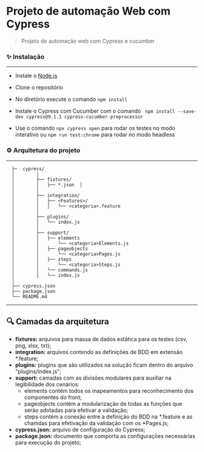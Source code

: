 # Projeto de automação Web com Cypress
> Projeto de automação web com Cypress e cucumber

### ✨  Instalação 
-----------------------

* Instale o [Node.js](https://nodejs.org/en/download/)

* Clone o repositório

* No diretório execute o comando ```npm install```
* Instale o Cypress com Cucumber com o comando ``` npm install --save-dev cypress@9.1.1 cypress-cucumber-preprocessor```

* Use o comando ```npx cypress open``` para rodar os testes no modo interativo ou ```npm run test:chrome``` para rodar no modo headless


### ⚙️ Arquitetura do projeto
-----------------------

```
  ├─  cypress/
  │        │
  │        ├── fixtures/
  │        │   ├── *.json  │        
  │        │
  │        ├── integration/
  │        │   ├── <Features>/
  │        │   │   └── <categoria>.feature
  │        │
  │        ├── plugins/
  │        │   └── index.js
  │        │
  │        ├── support/
  │        │   ├── elements
  │        │       └── <categoria>Elements.js
  │        │   ├── pageobjects
  │        │       └── <categoria>Pages.js
  │        │   ├── steps
  │        │       └── <categoria>Steps.js
  │        │   └── commands.js
  │        │   └── index.js
  │ 
  ├── cypress.json
  ├── package.json
  └── README.md
```
---------------------------------------
## 🔍 Camadas da arquitetura

 - **fixtures:** arquivos para massa de dados estática para os testes (csv, png, xlsx, txt);
 - **integration:** arquivos contendo as definições de BDD em extensão *.feature;
 - **plugins:** plugins que são utilizados na solução ficam dentro do arquivo "plugins/index.js";
 - **support:** camadas com as divisões modulares para auxiliar na legibilidade dos cenários:
    - elements contém todos os mapeamentos para reconhecimento dos componentes do front;
    - pageobjects contém a modularização de todas as funções que serão adotadas para efetivar a validação;
    - steps contém a conexão entre a definição do BDD na *.feature e as chamdas para efetivação da validação com os *Pages.js;
 - **cypress.json:** arquivo de configuração do Cypress;
 - **package.json:** documento que comporta as configurações necessárias para execução do projeto;
  
  
  
  
